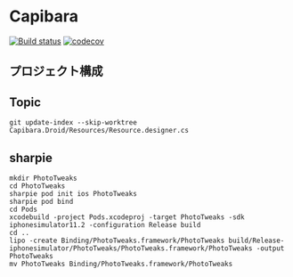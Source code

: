 # Capibara

[![Build status](https://ci.appveyor.com/api/projects/status/m7us4abx4c53mwb5/branch/develop?svg=true)](https://ci.appveyor.com/project/cheesecomer/capibara-app/branch/develop)
[![codecov](https://codecov.io/gh/cheesecomer/capibara-app/branch/develop/graph/badge.svg)](https://codecov.io/gh/cheesecomer/capibara-app)

## プロジェクト構成


## Topic

`git update-index --skip-worktree Capibara.Droid/Resources/Resource.designer.cs`

## sharpie
```
mkdir PhotoTweaks
cd PhotoTweaks
sharpie pod init ios PhotoTweaks
sharpie pod bind
cd Pods
xcodebuild -project Pods.xcodeproj -target PhotoTweaks -sdk iphonesimulator11.2 -configuration Release build
cd ..
lipo -create Binding/PhotoTweaks.framework/PhotoTweaks build/Release-iphonesimulator/PhotoTweaks/PhotoTweaks.framework/PhotoTweaks -output PhotoTweaks
mv PhotoTweaks Binding/PhotoTweaks.framework/PhotoTweaks
```